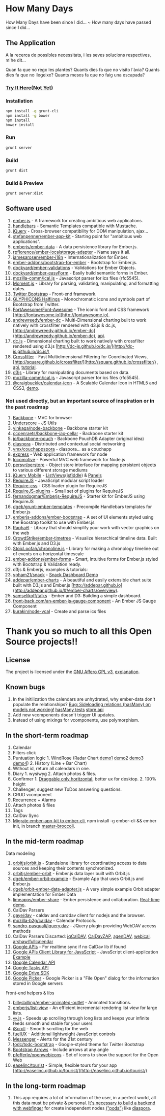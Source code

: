 # How Many Days #
How Many Days have been since I did... ~ How many days have passed since I did...

## The Application ##
A la recerca de possibles necessitats,
 i les seves solucions respectives, m'he dit...

Quan fa que no rego les plantes?
Quants dies fa que no visito l'àvia?
Quants dies fa que no llegeixo?
Quants mesos fa que no faig una escapada?

### [Try It Here(Not Yet)](http://github.com) ###

### Installation ###
```bash
npm install -g grunt-cli
npm install -g bower
npm install
bower install
```

### Run ###
```bash
grunt server
```

### Build ###
```bash
grunt dist
```

### Build & Preview ###
```bash
grunt server:dist
```


## Software used ##
1. [ember.js](http://emberjs.com/) - A framework for creating ambitious web applications.
2. [handlebars](http://handlebarsjs.com/) - Semantic Templates compatible with Mustache.
3. [jQuery](http://jquery.com/) - Cross-browser compatibility for DOM manipulation, ajax...
4. [stefanpenner/ember-app-kit](http://iamstef.net/ember-app-kit/) - Starting point for "ambitious web applications".
5. [emberjs/ember-data](https://github.com/emberjs/data) - A data persistence library for Ember.js.
6. [rpflorence/ember-localstorage-adapter](https://github.com/rpflorence/ember-localstorage-adapter) - Name says it all.
7. [jamesarosen/ember-i18n](https://github.com/jamesarosen/ember-i18n) - Internationalization for Ember.
8. [ember-addons/bootstrap-for-ember](https://github.com/ember-addons/bootstrap-for-ember) - Bootstrap for Ember.js.
9. [dockyard/ember-validations](https://github.com/dockyard/ember-validations) - Validations for Ember Objects.
10. [dockyard/ember-easyForm](https://github.com/dockyard/ember-easyForm) - Easily build semantic forms in Ember.
11. [mozilla-comm/ical.js](https://github.com/mozilla-comm/ical.js) - Javascript parser for ics files (rfc5545).
12. [Moment.js](http://momentjs.com/) - Library for parsing, validating, manipulating, and formatting dates.
13. [Twitter Bootstrap](http://getbootstrap.com/2.3.2/) - Front-end framework.
  1. [GLYPHICONS Halflings](http://glyphicons.com/) - Monochromatic icons and symbols part of Bootstrap from Twitter.
15. [FortAwesome/Font-Awesome](https://github.com/FortAwesome/Font-Awesome/) - The iconic font and CSS framework [http://fontawesome.io](http://fontawesome.io).
16. [andrewreedy/ember-dc](https://github.com/andrewreedy/ember-dc) - Multi-Dimensional charting built to work natively with crossfilter rendered with d3.js & dc.js, [http://andrewreedy.github.io/ember-dc](http://andrewreedy.github.io/ember-dc), [api](https://github.com/dc-js/dc.js/blob/master/web/docs/api-latest.md).
  1. [dc.js](https://github.com/dc-js/dc.js) - Dimensional charting built to work natively with crossfilter rendered using d3.js [http://dc-js.github.io/dc.js/](http://dc-js.github.io/dc.js/)
  2. [Crossfilter](https://github.com/square/crossfilter) - Fast Multidimensional Filtering for Coordinated Views, [http://square.github.io/crossfilter/](http://square.github.io/crossfilter/) , [api](https://github.com/square/crossfilter/wiki/API-Reference), [tutorial](http://www.codeproject.com/Articles/697043/Making-Dashboards-with-Dc-js-Part-2-Graphing).
  3. [d3js](http://d3js.org/) - Library for manipulating documents based on data.
17. [mozilla-comm/ical.js](https://github.com/mozilla-comm/ical.js) - Javascript parser for ics files (rfc5545).
18. [@craigbuckler/calendar-icon](http://www.sitepoint.com/create-calendar-icon-html5-css3/) - A Scalable Calendar Icon in HTML5 and CSS3, [demo](http://cssdeck.com/labs/calendar-icon).


### Not used directly, but an important source of inspiration or in the past roadmap ###
1. [Backbone](https://github.com/documentcloud/backbone) - MVC for browser
2. [Underscore](https://github.com/documentcloud/underscore) - JS Utils
3. [vinkaga/node-backbone](https://github.com/vinkaga/node-backbone) - Backbone starter kit
4. [ccoenraets/backbone-jax-cellar](https://github.com/ccoenraets/backbone-jax-cellar) - Backbone starter kit
5. [jo/backbone-pouch](https://github.com/jo/backbone-pouch) - Backbone PouchDB Adapter (original idea)
6. [diaspora](https://github.com/diaspora/diaspora) - Distributed and contextual social networking
7. [vmx/couchappspora](https://github.com/vmx/couchappspora) - diaspora... as a couchapp
8. [express](http://expressjs.com/) - Web application framework for node
9. [locomotive](http://expressjs.com/) - Powerful MVC web framework for Node.js
10. [persvr/perstore](https://github.com/persvr/perstore) - Object store interface for mapping persistent objects to various different storage mediums
11. [jQuery Mobile](http://jquerymobile.com/) - [ListViews](http://demos.jquerymobile.com/1.4.0/listview-grid/listview-grid.html)([jsfiddle](http://jsfiddle.net/Shreerang/ggzHT/)) & [Panels](http://demos.jquerymobile.com/1.4.2/panel/)
12. [RequireJS](http://requirejs.org/) - JavaScript modular script loader
13. [Require-css](https://github.com/guybedford/require-css) - CSS loader plugin for RequireJS
14. [RequireJS-plugins](https://github.com/millermedeiros/requirejs-plugins) - Small set of plugins for RequireJS
15. [fernandogmar/Emberjs-RequireJS](https://github.com/fernandogmar/Emberjs-RequireJS) - Starter kit for EmberJS using RequireJS
16. [dgeb/grunt-ember-templates](https://github.com/dgeb/grunt-ember-templates) - Precompile Handlebars templates for Ember.js
17. [emberjs-addons/ember-bootstrap](https://github.com/emberjs-addons/ember-bootstrap) - A set of UI elements styled using the Boostrap toolkit to use with Ember.js
18. [Raphaël](http://raphaeljs.com/) - Library that should simplify your work with vector graphics on the web
19. [CrowdStrike/ember-timetree](https://github.com/CrowdStrike/ember-timetree) - Visualize hierarchical timeline data. Built with Ember.js and D3.js
20. [StoicLoofah/chronoline.js](https://github.com/StoicLoofah/chronoline.js) - Library for making a chronology timeline out of events on a horizontal timescale
21. [ember-addons/ember-forms](https://github.com/ember-addons/ember-forms) - Smart, Intuitive forms for Ember.js styled with Bootstrap & Validation ready.
22. d3js & Emberjs, examples & tutorials:
  1. [vpham21/snack](https://github.com/vpham21/snack) - [Snack Dashboard Demo](http://jeroenooms.github.io/dashboard/snack/)
  2. [addepar/ember-charts](https://github.com/addepar/ember-charts) - A beautiful and easily extensible chart suite built with D3.js and Ember.js [http://addepar.github.io](http://addepar.github.io/#/ember-charts/overview).
  3. [samselikoff/talks](https://github.com/samselikoff/talks) - Ember and D3: Building a simple dashboard.
  4. [front-back.com/an-ember-js-gauge-component](http://front-back.com/an-ember-js-gauge-component) - An Ember JS Gauge Component
23. [kurakin/node-vcal](https://github.com/kurakin/node-vcal) - Create and parse ics files


# Thank you so much to all this Open Source projects!!


## License ##
The project is licensed under the [GNU Affero GPL v3](http://www.gnu.org/licenses/agpl-3.0.html), [explanation](http://choosealicense.com/licenses/agpl-3.0/).



## Known bugs ##
1. In the initilization the calendars are unhydrated, why ember-data don't populate the relationships? [Bug: Sideloading relations (hasMany) on models not working!](https://github.com/emberjs/data/issues/1834) [hasMany tests](https://github.com/emberjs/data/blob/master/packages/ember-data/tests/integration/relationships/has_many_test.js) [store api](http://emberjs.com/api/data/classes/DS.Store.html)
2. Add new vcomponents doesn't trigger UI updates.
3. Instead of using mixings for vcomponents, use polymorphism.


## In the short-term roadmap ##
1. Calendar
  1. Filters click
  2. Puntuation logic
    1. WindRose (Radar Chart [demo1](http://graves.cl/radar-chart-d3/) [demo2](https://github.com/alangrafu/radar-chart-d3/blob/master/src/radar-chart.js) [demo3](http://www.larsko.org/v/euc/) [demo4](http://bl.ocks.org/nbremer/raw/6506614/))
    2. History (Line + Bar Chart)
  3. Without id, return all calendars in one.
  4. Diary
    1. wysiwyg
    2. Attach photos & files.
  5. Confirmer
    1. [Draggable only horitzontal](http://stackoverflow.com/questions/8933513/html5-drag-drop-on-x-axis-and-without-fade), better ux for desktop.
    2. 100% height
  6. Challenger, suggest new ToDos answering questions.
2. CRUD vcomponent
  1. Recurrence + Alarms
  2. Attach photos & files
  3. Tags
3. CalDav Sync
4. [Migrate ember-app-kit to ember-cli](https://github.com/stefanpenner/ember-app-kit#migrating-to-ember-cli), npm install -g ember-cli && ember init, in branch [master-broccoli](https://github.com/RedRudeBoy/HowMany/tree/master-broccoli).


## In the mid-term roadmap ##
Data modeling

1. [orbitjs/orbit.js](https://github.com/orbitjs/orbit.js) - Standalone library for coordinating access to data sources and keeping their contents synchronized.
  1. [orbitjs/ember-orbit](https://github.com/orbitjs/ember-orbit) - Ember.js data layer built with Orbit.js
  2. [dgeb/ember-orbit-example](https://github.com/dgeb/ember-orbit-example) - Example App that uses Orbit.js and Ember.js
  3. [dgeb/orbit-ember-data-adapter.js](https://gist.github.com/dgeb/8446998) - A very simple example Orbit adapter implementation for Ember Data
2. [limeapps/ember-share](https://github.com/limeapps/ember-share) - Ember persistence and collaboration. [Real-time demo](http://embershare.com/).
3. CalDav Parsers
  1. [gaye/dav](https://github.com/gaye/dav) - caldav and carddav client for nodejs and the browser.
  2. [mozilla-b2g/caldav](https://github.com/mozilla-b2g/caldav) - Calendar Protocols.
  3. [sandro-pasquali/jquery.dav](https://github.com/sandro-pasquali/jquery.dav) - JQuery plugin providing WebDAV access methods
  4. CalDav Parsers Discarted: [jqCalDAV](https://gitorious.org/jqcaldav), [CalDavZAP](http://www.inf-it.com/open-source/clients/caldavzap/), [agenDAV](http://agendav.org/), [webical](https://code.google.com/p/webical/), [arshaw/fullcalendar](https://github.com/arshaw/fullcalendar)
5. [Google APIs](https://developers.google.com/google-apps/app-apis) - For realtime sync if no CalDav lib if found
  1. [Google APIs Client Library for JavaScript](https://developers.google.com/api-client-library/javascript/) - JavaScript client-application [Example](https://developers.google.com/api-client-library/javascript/start/start-js)
  2. [Google Calendar API](https://developers.google.com/google-apps/calendar/)
  3. [Google Tasks API](https://developers.google.com/google-apps/tasks/)
  4. [Google Drive SDK](https://developers.google.com/drive/quickstart-js)
  5. [Google Picker](https://developers.google.com/picker/docs) - Google Picker is a "File Open" dialog for the information stored in Google servers

Front-end helpers & libs

1. [billysbilling/ember-animated-outlet](https://github.com/billysbilling/ember-animated-outlet) - Animated transitions.
2. [emberjs/list-view](https://github.com/emberjs/list-view) - An efficient incremental rendering list view for large lists.
  1. [∞.js](http://airbnb.github.io/infinity/) - Speeds up scrolling through long lists and keeps your infinite feeds smooth and stable for your users
  2. [iScroll](http://cubiq.org/) - Smooth scrolling for the web
3. [fuelUX](http://exacttarget.github.io/fuelux) - Additional lightweight JavaScript controls
4. [Messenger](http://github.hubspot.com/messenger/) - Alerts for the 21st century
5. [todc/todc-bootstrap](https://github.com/todc/todc-bootstrap) - Google-styled theme for Twitter Bootstrap
6. [Bootstrap Arrows](http://bootstrap-arrows.iarfhlaith.com/) - Include arrows at any angle
7. [pfefferle/openwebicons](https://github.com/pfefferle/openwebicons) - Set of icons to show the support for the Open Web
8. [easelinc/tourist](https://github.com/easelinc/tourist) - Simple, flexible tours for your app [http://easelinc.github.io/tourist/](http://easelinc.github.io/tourist/)


## In the long-term roadmap ##
1. This app requires a lot of information of the user, in a perfect world, all this data must be private & personal. [It's necessary to build a backend with webfinger](https://github.com/RedRudeBoy/HowManyBackendNodeDeprecated) for create independent nodes [("pods")](http://podupti.me/) like [diaspora](https://diasporafoundation.org/about).
